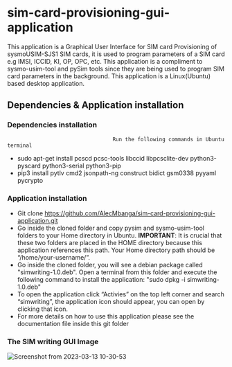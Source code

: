 # sim-card-provisioning-gui-application
This application is a Graphical User Interface for SIM card Provisioning of  sysmoUSIM-SJS1 SIM cards, it is used to program parameters of a SIM card e.g  IMSI, ICCID, KI, OP, OPC, etc. This application is a compliment to sysmo-usim-tool and pySim tools since they are being used to program SIM card parameters in the background. This application is a Linux(Ubuntu) based desktop application.
## Dependencies & Application installation

### Dependencies installation
                                      Run the following commands in Ubuntu terminal
* sudo apt-get install pcscd pcsc-tools libccid libpcsclite-dev python3-pyscard python3-serial python3-pip
* pip3 install pytlv cmd2 jsonpath-ng construct bidict gsm0338 pyyaml pycrypto
### Application installation
* Git clone https://github.com/AlecMbanga/sim-card-provisioning-gui-application.git
* Go inside the cloned folder and copy pysim and sysmo-usim-tool folders to your Home directory in Ubuntu. **IMPORTANT**: It is crucial that these two folders are placed in the HOME directory because this application references this path. Your Home directory path should be “/home/your-username/”.
* Go inside the cloned folder, you will see a debian package called "simwriting-1.0.deb". Open a terminal from this folder and execute the following command to install the application: "sudo dpkg -i simwriting-1.0.deb"
* To open the application click “Activies” on the top left corner and search “simwriting”, the application icon should appear, you can open by clicking that icon.
* For more details on how to use this application please see the documentation file inside this git folder



### The SIM writing GUI Image


![Screenshot from 2023-03-13 10-30-53](https://user-images.githubusercontent.com/49599591/229498896-c2269aed-1a9e-4736-8d03-0ce836b7652a.png)
